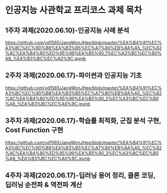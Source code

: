 # 인공지능 사관학교 프리코스 과제 목차

## 1주차 과제(2020.06.10)-인공지능 사례 분석
https://github.com/yd1565/JangWonJHee/blob/master/%EA%B4%91%EC%A3%BC%EC%9D%B8%EA%B3%B5%EC%A7%80%EB%8A%A5_%EC%82%AC%EA%B4%80%ED%95%99%EA%B5%90_1%EC%A3%BC%EC%B0%A8_%EA%B3%BC%EC%A0%9C.ipynb

## 2주차 과제(2020.06.17)-파이썬과 인공지능 기초 
https://github.com/yd1565/JangWonJHee/blob/master/%EA%B4%91%EC%A3%BC%EC%9D%B8%EA%B3%B5%EC%A7%80%EB%8A%A5_%EC%82%AC%EA%B4%80%ED%95%99%EA%B5%90_2%EC%A3%BC%EC%B0%A8_%EA%B3%BC%EC%A0%9C.ipynb

## 3주차 과제(2020.06.17)-학습률 최적화, 군집 분석 구현, Cost Function 구현
https://github.com/yd1565/JangWonJHee/blob/master/%EA%B4%91%EC%A3%BC%EC%9D%B8%EA%B3%B5%EC%A7%80%EB%8A%A5_%EC%82%AC%EA%B4%80%ED%95%99%EA%B5%90_3%EC%A3%BC%EC%B0%A8_%EA%B3%BC%EC%A0%9C.ipynb

## 4주차 과제(2020.06.17)-딥러닝 용어 정리, 클론 코딩, 딥러닝 순전파 & 역전파 계산
